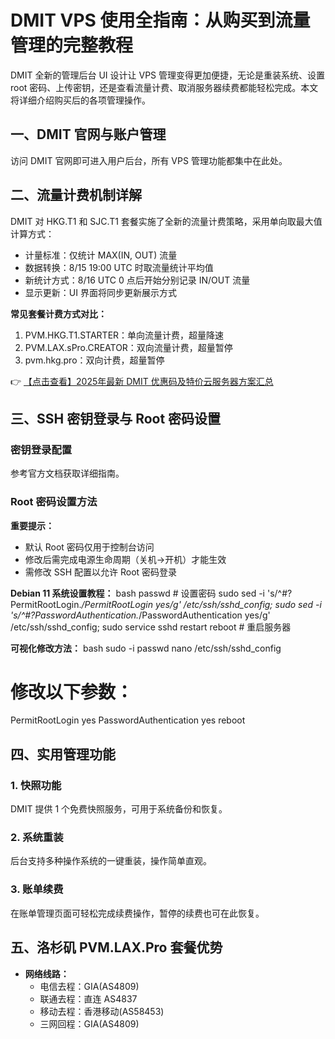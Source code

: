 # DMIT VPS 使用全指南：从购买到流量管理的完整教程

DMIT 全新的管理后台 UI 设计让 VPS 管理变得更加便捷，无论是重装系统、设置 root 密码、上传密钥，还是查看流量计费、取消服务器续费都能轻松完成。本文将详细介绍购买后的各项管理操作。

## 一、DMIT 官网与账户管理
访问 DMIT 官网即可进入用户后台，所有 VPS 管理功能都集中在此处。

## 二、流量计费机制详解
DMIT 对 HKG.T1 和 SJC.T1 套餐实施了全新的流量计费策略，采用单向取最大值计算方式：

- 计量标准：仅统计 MAX(IN, OUT) 流量
- 数据转换：8/15 19:00 UTC 时取流量统计平均值
- 新统计方式：8/16 UTC 0 点后开始分别记录 IN/OUT 流量
- 显示更新：UI 界面将同步更新展示方式

**常见套餐计费方式对比：**
1. PVM.HKG.T1.STARTER：单向流量计费，超量降速
2. PVM.LAX.sPro.CREATOR：双向流量计费，超量暂停
3. pvm.hkg.pro：双向计费，超量暂停

👉 [【点击查看】2025年最新 DMIT 优惠码及特价云服务器方案汇总](https://bit.ly/dmit_coupon)

## 三、SSH 密钥登录与 Root 密码设置
### 密钥登录配置
参考官方文档获取详细指南。

### Root 密码设置方法
**重要提示：**
- 默认 Root 密码仅用于控制台访问
- 修改后需完成电源生命周期（关机→开机）才能生效
- 需修改 SSH 配置以允许 Root 密码登录

**Debian 11 系统设置教程：**
bash
passwd # 设置密码
sudo sed -i 's/^#\?PermitRootLogin.*/PermitRootLogin yes/g' /etc/ssh/sshd_config;
sudo sed -i 's/^#\?PasswordAuthentication.*/PasswordAuthentication yes/g' /etc/ssh/sshd_config;
sudo service sshd restart
reboot # 重启服务器

**可视化修改方法：**
bash
sudo -i
passwd
nano /etc/ssh/sshd_config
# 修改以下参数：
PermitRootLogin yes
PasswordAuthentication yes
reboot

## 四、实用管理功能
### 1. 快照功能
DMIT 提供 1 个免费快照服务，可用于系统备份和恢复。

### 2. 系统重装
后台支持多种操作系统的一键重装，操作简单直观。

### 3. 账单续费
在账单管理页面可轻松完成续费操作，暂停的续费也可在此恢复。

## 五、洛杉矶 PVM.LAX.Pro 套餐优势
- **网络线路：**
  - 电信去程：GIA(AS4809)
  - 联通去程：直连 AS4837
  - 移动去程：香港移动(AS58453)
  - 三网回程：GIA(AS4809)